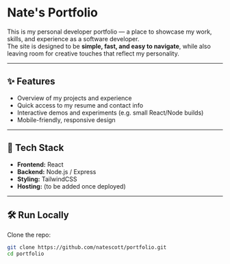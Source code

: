 # Nate's Portfolio

This is my personal developer portfolio — a place to showcase my work, skills, and experience as a software developer.  
The site is designed to be **simple, fast, and easy to navigate**, while also leaving room for creative touches that reflect my personality.

---

## ✨ Features
- Overview of my projects and experience
- Quick access to my resume and contact info
- Interactive demos and experiments (e.g. small React/Node builds)
- Mobile-friendly, responsive design

---

## 🚀 Tech Stack
- **Frontend:** React  
- **Backend:** Node.js / Express  
- **Styling:** TailwindCSS  
- **Hosting:** (to be added once deployed)  

---

## 🛠 Run Locally
Clone the repo:
```bash
git clone https://github.com/natescott/portfolio.git
cd portfolio
